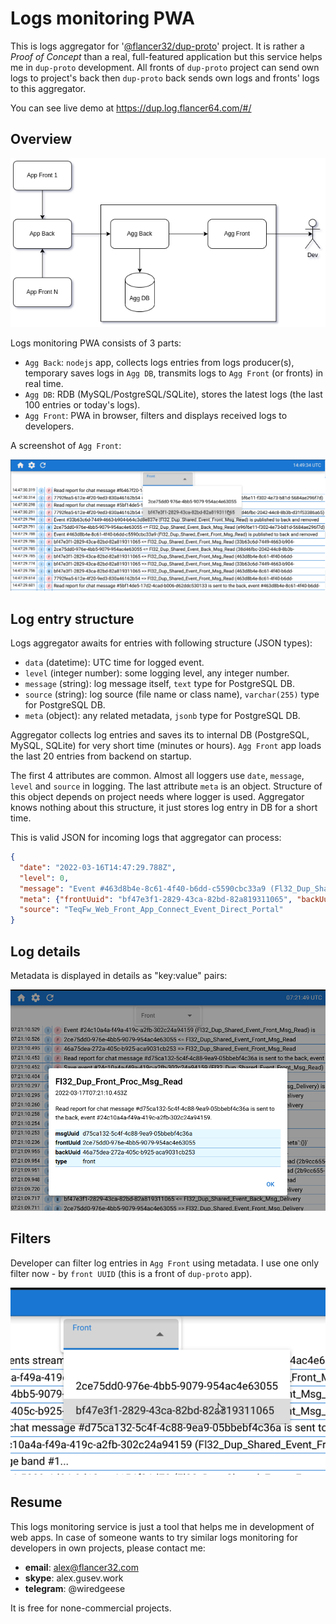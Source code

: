 # Logs monitoring PWA

This is logs aggregator for '[@flancer32/dup-proto](https://github.com/flancer32/dup-proto)' project. It is rather a
_Proof of Concept_ than a real, full-featured application but this service helps me in `dup-proto` development. All
fronts of `dup-proto` project can send own logs to project's back then `dup-proto` back sends own logs and fronts' logs
to this aggregator.

You can see live demo at https://dup.log.flancer64.com/#/

## Overview

![Log Agg Architecture](doc/img/log_agg_arch.png)

Logs monitoring PWA consists of 3 parts:

* `Agg Back`: `nodejs` app, collects logs entries from logs producer(s), temporary saves logs in `Agg DB`, transmits
  logs to `Agg Front` (or fronts) in real time.
* `Agg DB`: RDB (MySQL/PostgreSQL/SQLite), stores the latest logs (the last 100 entries or today's logs).
* `Agg Front`: PWA in browser, filters and displays received logs to developers.

A screenshot of `Agg Front`:

![Web UI List](./doc/img/log_agg_front_demo_list.png)

## Log entry structure

Logs aggregator awaits for entries with following structure (JSON types):

* `data` (datetime): UTC time for logged event.
* `level` (integer number): some logging level, any integer number.
* `message` (string): log message itself, `text` type for PostgreSQL DB.
* `source` (string): log source (file name or class name), `varchar(255)` type for PostgreSQL DB.
* `meta` (object): any related metadata, `jsonb` type for PostgreSQL DB.

Aggregator collects log entries and saves its to internal DB (PostgreSQL, MySQL, SQLite) for very short time (minutes or
hours). `Agg Front` app loads the last 20 entries from backend on startup.

The first 4 attributes are common. Almost all loggers use `date`, `message`, `level` and `source` in logging. The last
attribute `meta` is an object. Structure of this object depends on project needs where logger is used. Aggregator knows
nothing about this structure, it just stores log entry in DB for a short time.

This is valid JSON for incoming logs that aggregator can process:

```json
{
  "date": "2022-03-16T14:47:29.788Z",
  "level": 0,
  "message": "Event #463d8b4e-8c61-4f40-b6dd-c5590cbc33a9 (Fl32_Dup_Shared_Event_Front_Msg_Read) is published to back and removed from front queue.",
  "meta": {"frontUuid": "bf47e3f1-2829-43ca-82bd-82a819311065", "backUuid": "7792fea5-612e-4f20-9ed3-830a46162b54"},
  "source": "TeqFw_Web_Front_App_Connect_Event_Direct_Portal"
}
```

## Log details

Metadata is displayed in details as "key:value" pairs:

![Web UI Details](./doc/img/log_agg_front_demo_details.png)

## Filters

Developer can filter log entries in `Agg Front` using metadata. I use one only filter now - by `front UUID` (this is a
front of `dup-proto` app).

![Web UI Filter](./doc/img/log_agg_front_demo_filter.png)

## Resume

This logs monitoring service is just a tool that helps me in development of web apps. In case of someone wants to try
similar logs monitoring for developers in own projects, please contact me:

* **email**: alex@flancer32.com
* **skype**: alex.gusev.work
* **telegram**: @wiredgeese

It is free for none-commercial projects.
